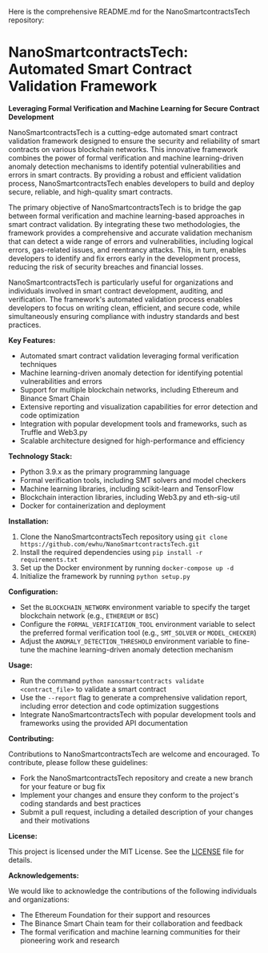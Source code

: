 Here is the comprehensive README.md for the NanoSmartcontractsTech repository:

# NanoSmartcontractsTech: Automated Smart Contract Validation Framework
**Leveraging Formal Verification and Machine Learning for Secure Contract Development**

NanoSmartcontractsTech is a cutting-edge automated smart contract validation framework designed to ensure the security and reliability of smart contracts on various blockchain networks. This innovative framework combines the power of formal verification and machine learning-driven anomaly detection mechanisms to identify potential vulnerabilities and errors in smart contracts. By providing a robust and efficient validation process, NanoSmartcontractsTech enables developers to build and deploy secure, reliable, and high-quality smart contracts.

The primary objective of NanoSmartcontractsTech is to bridge the gap between formal verification and machine learning-based approaches in smart contract validation. By integrating these two methodologies, the framework provides a comprehensive and accurate validation mechanism that can detect a wide range of errors and vulnerabilities, including logical errors, gas-related issues, and reentrancy attacks. This, in turn, enables developers to identify and fix errors early in the development process, reducing the risk of security breaches and financial losses.

NanoSmartcontractsTech is particularly useful for organizations and individuals involved in smart contract development, auditing, and verification. The framework's automated validation process enables developers to focus on writing clean, efficient, and secure code, while simultaneously ensuring compliance with industry standards and best practices.

**Key Features:**

* Automated smart contract validation leveraging formal verification techniques
* Machine learning-driven anomaly detection for identifying potential vulnerabilities and errors
* Support for multiple blockchain networks, including Ethereum and Binance Smart Chain
* Extensive reporting and visualization capabilities for error detection and code optimization
* Integration with popular development tools and frameworks, such as Truffle and Web3.py
* Scalable architecture designed for high-performance and efficiency

**Technology Stack:**

* Python 3.9.x as the primary programming language
* Formal verification tools, including SMT solvers and model checkers
* Machine learning libraries, including scikit-learn and TensorFlow
* Blockchain interaction libraries, including Web3.py and eth-sig-util
* Docker for containerization and deployment

**Installation:**

1. Clone the NanoSmartcontractsTech repository using `git clone https://github.com/ewhu/NanoSmartcontractsTech.git`
2. Install the required dependencies using `pip install -r requirements.txt`
3. Set up the Docker environment by running `docker-compose up -d`
4. Initialize the framework by running `python setup.py`

**Configuration:**

* Set the `BLOCKCHAIN_NETWORK` environment variable to specify the target blockchain network (e.g., `ETHEREUM` or `BSC`)
* Configure the `FORMAL_VERIFICATION_TOOL` environment variable to select the preferred formal verification tool (e.g., `SMT_SOLVER` or `MODEL_CHECKER`)
* Adjust the `ANOMALY_DETECTION_THRESHOLD` environment variable to fine-tune the machine learning-driven anomaly detection mechanism

**Usage:**

* Run the command `python nanosmartcontracts validate <contract_file>` to validate a smart contract
* Use the `--report` flag to generate a comprehensive validation report, including error detection and code optimization suggestions
* Integrate NanoSmartcontractsTech with popular development tools and frameworks using the provided API documentation

**Contributing:**

Contributions to NanoSmartcontractsTech are welcome and encouraged. To contribute, please follow these guidelines:

* Fork the NanoSmartcontractsTech repository and create a new branch for your feature or bug fix
* Implement your changes and ensure they conform to the project's coding standards and best practices
* Submit a pull request, including a detailed description of your changes and their motivations

**License:**

This project is licensed under the MIT License. See the [LICENSE](https://github.com/ewhu/NanoSmartcontractsTech/blob/main/LICENSE) file for details.

**Acknowledgements:**

We would like to acknowledge the contributions of the following individuals and organizations:

* The Ethereum Foundation for their support and resources
* The Binance Smart Chain team for their collaboration and feedback
* The formal verification and machine learning communities for their pioneering work and research